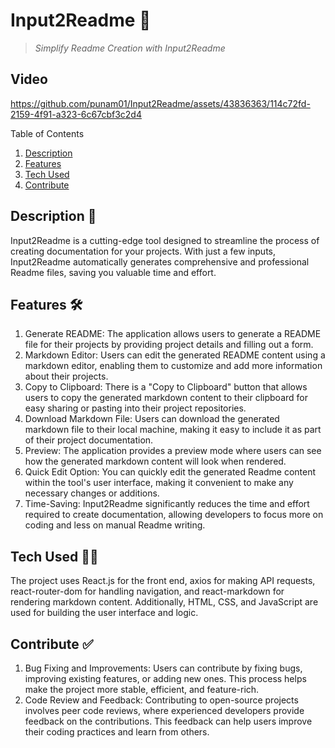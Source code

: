 
# Input2Readme 🔽

> *Simplify Readme Creation with Input2Readme*

## Video


https://github.com/punam01/Input2Readme/assets/43836363/114c72fd-2159-4f91-a323-6c67cbf3c2d4



Table of Contents
1. [Description](#description)
2. [Features](#features)
3. [Tech Used](#tech-used)
4. [Contribute](#contribute)

## Description 📖
Input2Readme is a cutting-edge tool designed to streamline the process of creating documentation for your projects. With just a few inputs, Input2Readme automatically generates comprehensive and professional Readme files, saving you valuable time and effort.

## Features 🛠️
1. Generate README: The application allows users to generate a README file for their projects by providing project details and filling out a form.
2. Markdown Editor: Users can edit the generated README content using a markdown editor, enabling them to customize and add more information about their projects.
3. Copy to Clipboard: There is a "Copy to Clipboard" button that allows users to copy the generated markdown content to their clipboard for easy sharing or pasting into their project repositories.
4. Download Markdown File: Users can download the generated markdown file to their local machine, making it easy to include it as part of their project documentation.
5. Preview: The application provides a preview mode where users can see how the generated markdown content will look when rendered.
6. Quick Edit Option: You can quickly edit the generated Readme content within the tool's user interface, making it convenient to make any necessary changes or additions.
7. Time-Saving: Input2Readme significantly reduces the time and effort required to create documentation, allowing developers to focus more on coding and less on manual Readme writing.
      
## Tech Used 👨‍💻
The project uses React.js for the front end, axios for making API requests, react-router-dom for handling navigation, and react-markdown for rendering markdown content. Additionally, HTML, CSS, and JavaScript are used for building the user interface and logic.

## Contribute ✅
1. Bug Fixing and Improvements: Users can contribute by fixing bugs, improving existing features, or adding new ones. This process helps make the project more stable, efficient, and feature-rich.
2. Code Review and Feedback: Contributing to open-source projects involves peer code reviews, where experienced developers provide feedback on the contributions. This feedback can help users improve their coding practices and learn from others.



